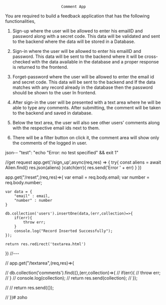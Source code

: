                              Comment App
You are required to build a feedback application that has
the following functionalities,
1. Sign-up where the user will be allowed to enter his emailID and password along
with a secret code. This data will be validated and sent to the backend where the
data will be stored in a Database.


2. Sign-in where the user will be allowed to enter his emailID and password. This
data will be sent to the backend where it will be cross-checked with the data
available in the database and a proper response is returned to the frontend.


3. Forget-password where the user will be allowed to enter the email id and
secret code. This data will be sent to the backend and If the data matches with
any record already in the database then the password should be shown to the
user In frontend.


4. After sign-in the user will be presented with a text area where he will be able to
type any comments. After submitting, the comment will be taken to the backend
and saved in database.


5. Below the text area, the user will also see other users' comments along with
the respective email ids next to them.


6. There will be a filter button on click it, the comment area will show only the
comments of the logged in user.


json-- "test": "echo \"Error: no test specified\" && exit 1"

//get request
app.get('/sign_up',async(req,res) => {
    try{
           const aliens = await Alien.find()
           res.json(aliens)
    }catch(err){
        res.send('Error ' + err)
    }
})

app.get("/reset",(req,res)=>{
    var email = req.body.email;
    var number = req.body.number;

    var data = {
        "email" : email,
        "number" : number
    }

    db.collection('users').insertOne(data,(err,collection)=>{
        if(err){
            throw err;
        }
        console.log("Record Inserted Successfully");
    });

    return res.redirect('textarea.html')

})
//---

// app.get("/textarea",(req,res)=>{


//     db.collection('comments').find({},(err,collection)=>{
//         if(err){
//             throw err;
//         }
//         console.log(collection);
//         return res.send(collection);
//     });

//    // return res.send({});
    
// })#   z o h o  
 